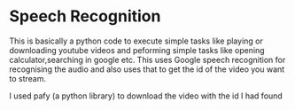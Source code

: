 Speech Recognition
==================  
This is basically a python code to execute simple tasks like playing or downloading youtube videos and peforming simple tasks like opening calculator,searching in google etc.
This uses Google speech recognition for recognising the audio and also uses that to get the id of the video you want to stream.

I used  pafy (a python library) to download the video with the id I had found

